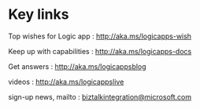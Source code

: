 # Key links

Top wishes for Logic app : http://aka.ms/logicapps-wish

Keep up with capabilities : http://aka.ms/logicapps-docs

Get answers : http://aka.ms/logicappsblog

videos : http://aka.ms/logicappslive

sign-up news, mailto : biztalkintegration@microsoft.com
